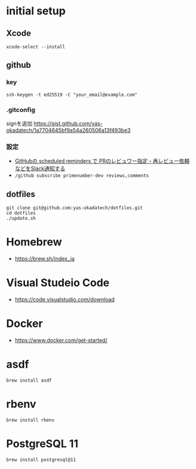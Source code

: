 # initial setup

## Xcode

```
xcode-select --install
```

## github 
### key

```
ssh-keygen -t ed25519 -C "your_email@example.com"
```

### .gitconfig

signを追加
https://gist.github.com/yas-okadatech/1a7704645bf9a54a260506a13f493be3

### 設定

- [GitHubの scheduled reminders で PRのレビュワー指定・再レビュー依頼などをSlack通知する](https://zenn.dev/hiroga/articles/github-scheduled-reminder)
- `/github subscribe primenumber-dev reviews,comments`

## dotfiles

```
git clone git@github.com:yas-okadatech/dotfiles.git
cd dotfiles
./update.sh
```

# Homebrew

- https://brew.sh/index_ja

# Visual Studeio Code

- https://code.visualstudio.com/download

# Docker

- https://www.docker.com/get-started/

# asdf

```
brew install asdf
```

# rbenv

```
brew install rbenv
```

# PostgreSQL 11

```
brew install postgresql@11
```


